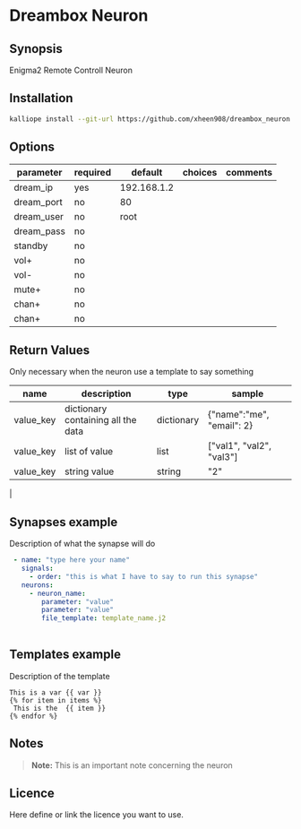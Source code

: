 # Dreambox Neuron

## Synopsis

Enigma2 Remote Controll Neuron 

## Installation
```bash
kalliope install --git-url https://github.com/xheen908/dreambox_neuron.git
```

## Options

| parameter        | required | default                       | choices                           | comments                     |
|------------------|----------|-------------------------------|-----------------------------------|------------------------------|
| dream_ip         | yes      | 192.168.1.2                   |                                   |                              |
| dream_port       | no       | 80                            |                                   |                              |
| dream_user       | no       | root                          |                                   |                              |
| dream_pass       | no       |                               |                                   |                              |
| standby          | no       |                               |                                   |                              |
| vol+             | no       |                               |                                   |                              |
| vol-             | no       |                               |                                   |                              |
| mute+            | no       |                               |                                   |                              |
| chan+            | no       |                               |                                   |                              |
| chan+            | no       |                               |                                   |                              |

## Return Values

Only necessary when the neuron use a template to say something

| name      | description                        | type       | sample                    |
|-----------|------------------------------------|------------|---------------------------|
| value_key | dictionary containing all the data | dictionary | {"name":"me", "email": 2} |
| value_key | list of value                      | list       | ["val1", "val2", "val3"]  |
| value_key | string value                       | string     | "2"                       |
|

## Synapses example

Description of what the synapse will do
```yml
 - name: "type here your name"
   signals:
     - order: "this is what I have to say to run this synapse"
   neurons:      
     - neuron_name:
        parameter: "value"
        parameter: "value"
        file_template: template_name.j2
    
```

## Templates example 

Description of the template
```
This is a var {{ var }} 
{% for item in items %}
 This is the  {{ item }}  
{% endfor %}
```

## Notes

> **Note:** This is an important note concerning the neuron

## Licence

Here define or link the licence you want to use.
